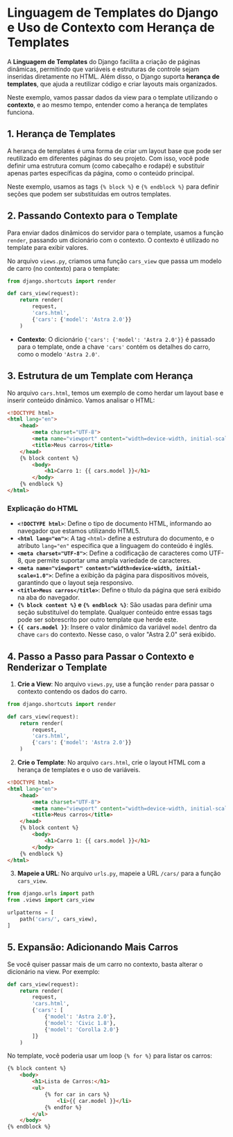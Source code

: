 # Linguagem de Templates do Django e Uso de Contexto com Herança de Templates

A **Linguagem de Templates** do Django facilita a criação de páginas dinâmicas, permitindo que variáveis e estruturas de controle sejam inseridas diretamente no HTML. Além disso, o Django suporta **herança de templates**, que ajuda a reutilizar código e criar layouts mais organizados.

Neste exemplo, vamos passar dados da view para o template utilizando o **contexto**, e ao mesmo tempo, entender como a herança de templates funciona.

## 1. **Herança de Templates**

A herança de templates é uma forma de criar um layout base que pode ser reutilizado em diferentes páginas do seu projeto. Com isso, você pode definir uma estrutura comum (como cabeçalho e rodapé) e substituir apenas partes específicas da página, como o conteúdo principal.

Neste exemplo, usamos as tags `{% block %}` e `{% endblock %}` para definir seções que podem ser substituídas em outros templates.

## 2. **Passando Contexto para o Template**

Para enviar dados dinâmicos do servidor para o template, usamos a função `render`, passando um dicionário com o contexto. O contexto é utilizado no template para exibir valores.

No arquivo `views.py`, criamos uma função `cars_view` que passa um modelo de carro (no contexto) para o template:

```python
from django.shortcuts import render

def cars_view(request):
    return render(
        request,
        'cars.html',
        {'cars': {'model': 'Astra 2.0'}}
    )
```

- **Contexto**: O dicionário `{'cars': {'model': 'Astra 2.0'}}` é passado para o template, onde a chave `'cars'` contém os detalhes do carro, como o modelo `'Astra 2.0'`.

## 3. **Estrutura de um Template com Herança**

No arquivo `cars.html`, temos um exemplo de como herdar um layout base e inserir conteúdo dinâmico. Vamos analisar o HTML:

```html
<!DOCTYPE html>
<html lang="en">
    <head>
        <meta charset="UTF-8">
        <meta name="viewport" content="width=device-width, initial-scale=1.0">
        <title>Meus carros</title>
    </head>
    {% block content %}
        <body>
            <h1>Carro 1: {{ cars.model }}</h1>
        </body>
    {% endblock %}
</html>
```

### Explicação do HTML

- **`<!DOCTYPE html>`**: Define o tipo de documento HTML, informando ao navegador que estamos utilizando HTML5.
- **`<html lang="en">`**: A tag `<html>` define a estrutura do documento, e o atributo `lang="en"` especifica que a linguagem do conteúdo é inglês.
- **`<meta charset="UTF-8">`**: Define a codificação de caracteres como UTF-8, que permite suportar uma ampla variedade de caracteres.
- **`<meta name="viewport" content="width=device-width, initial-scale=1.0">`**: Define a exibição da página para dispositivos móveis, garantindo que o layout seja responsivo.
- **`<title>Meus carros</title>`**: Define o título da página que será exibido na aba do navegador.
- **`{% block content %}` e `{% endblock %}`**: São usadas para definir uma seção substituível do template. Qualquer conteúdo entre essas tags pode ser sobrescrito por outro template que herde este.
- **`{{ cars.model }}`**: Insere o valor dinâmico da variável `model` dentro da chave `cars` do contexto. Nesse caso, o valor "Astra 2.0" será exibido.

## 4. **Passo a Passo para Passar o Contexto e Renderizar o Template**

1. **Crie a View**: No arquivo `views.py`, use a função `render` para passar o contexto contendo os dados do carro.

```python
from django.shortcuts import render

def cars_view(request):
    return render(
        request,
        'cars.html',
        {'cars': {'model': 'Astra 2.0'}}
    )
```

2. **Crie o Template**: No arquivo `cars.html`, crie o layout HTML com a herança de templates e o uso de variáveis.

```html
<!DOCTYPE html>
<html lang="en">
    <head>
        <meta charset="UTF-8">
        <meta name="viewport" content="width=device-width, initial-scale=1.0">
        <title>Meus carros</title>
    </head>
    {% block content %}
        <body>
            <h1>Carro 1: {{ cars.model }}</h1>
        </body>
    {% endblock %}
</html>
```

3. **Mapeie a URL**: No arquivo `urls.py`, mapeie a URL `/cars/` para a função `cars_view`.

```python
from django.urls import path
from .views import cars_view

urlpatterns = [
    path('cars/', cars_view),
]
```

## 5. **Expansão: Adicionando Mais Carros**

Se você quiser passar mais de um carro no contexto, basta alterar o dicionário na view. Por exemplo:

```python
def cars_view(request):
    return render(
        request,
        'cars.html',
        {'cars': [
            {'model': 'Astra 2.0'},
            {'model': 'Civic 1.8'},
            {'model': 'Corolla 2.0'}
        ]}
    )
```

No template, você poderia usar um loop `{% for %}` para listar os carros:

```html
{% block content %}
    <body>
        <h1>Lista de Carros:</h1>
        <ul>
            {% for car in cars %}
                <li>{{ car.model }}</li>
            {% endfor %}
        </ul>
    </body>
{% endblock %}
```
